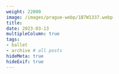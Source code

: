 ```yaml
---
weight: 22000
image: /images/prague-webp/1B7W1337.webp
title:
date: 2023-03-13
multipleColumn: true
tags:
- ballet
- archive # all posts
hideMeta: true
hideExif: true
---
```

